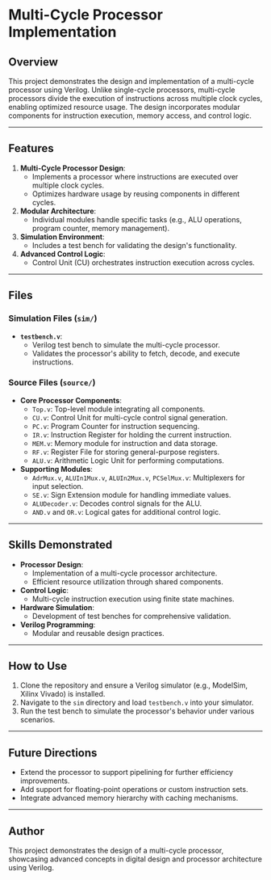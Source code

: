 # Multi-Cycle Processor Implementation

## Overview
This project demonstrates the design and implementation of a multi-cycle processor using Verilog. Unlike single-cycle processors, multi-cycle processors divide the execution of instructions across multiple clock cycles, enabling optimized resource usage. The design incorporates modular components for instruction execution, memory access, and control logic.

---

## Features
1. **Multi-Cycle Processor Design**:
   - Implements a processor where instructions are executed over multiple clock cycles.
   - Optimizes hardware usage by reusing components in different cycles.
2. **Modular Architecture**:
   - Individual modules handle specific tasks (e.g., ALU operations, program counter, memory management).
3. **Simulation Environment**:
   - Includes a test bench for validating the design's functionality.
4. **Advanced Control Logic**:
   - Control Unit (CU) orchestrates instruction execution across cycles.

---

## Files
### Simulation Files (`sim/`)
- **`testbench.v`**:
  - Verilog test bench to simulate the multi-cycle processor.
  - Validates the processor's ability to fetch, decode, and execute instructions.

### Source Files (`source/`)
- **Core Processor Components**:
  - `Top.v`: Top-level module integrating all components.
  - `CU.v`: Control Unit for multi-cycle control signal generation.
  - `PC.v`: Program Counter for instruction sequencing.
  - `IR.v`: Instruction Register for holding the current instruction.
  - `MEM.v`: Memory module for instruction and data storage.
  - `RF.v`: Register File for storing general-purpose registers.
  - `ALU.v`: Arithmetic Logic Unit for performing computations.
- **Supporting Modules**:
  - `AdrMux.v`, `ALUIn1Mux.v`, `ALUIn2Mux.v`, `PCSelMux.v`: Multiplexers for input selection.
  - `SE.v`: Sign Extension module for handling immediate values.
  - `ALUDecoder.v`: Decodes control signals for the ALU.
  - `AND.v` and `OR.v`: Logical gates for additional control logic.

---

## Skills Demonstrated
- **Processor Design**:
  - Implementation of a multi-cycle processor architecture.
  - Efficient resource utilization through shared components.
- **Control Logic**:
  - Multi-cycle instruction execution using finite state machines.
- **Hardware Simulation**:
  - Development of test benches for comprehensive validation.
- **Verilog Programming**:
  - Modular and reusable design practices.

---

## How to Use
1. Clone the repository and ensure a Verilog simulator (e.g., ModelSim, Xilinx Vivado) is installed.
2. Navigate to the `sim` directory and load `testbench.v` into your simulator.
3. Run the test bench to simulate the processor's behavior under various scenarios.

---

## Future Directions
- Extend the processor to support pipelining for further efficiency improvements.
- Add support for floating-point operations or custom instruction sets.
- Integrate advanced memory hierarchy with caching mechanisms.

---

## Author
This project demonstrates the design of a multi-cycle processor, showcasing advanced concepts in digital design and processor architecture using Verilog.
